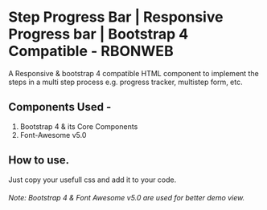 # Step Progress Bar | Responsive Progress bar | Bootstrap 4 Compatible - RBONWEB

A Responsive & bootstrap 4 compatible HTML component to implement the steps in a multi step process e.g. progress tracker, multistep form, etc.

## Components Used - 
1. Bootstrap 4 &  its Core Components
2. Font-Awesome v5.0

## How to use.
Just copy your usefull css and add it to your code.

###### Note: Bootstrap 4 & Font Awesome v5.0 are used for better demo view.